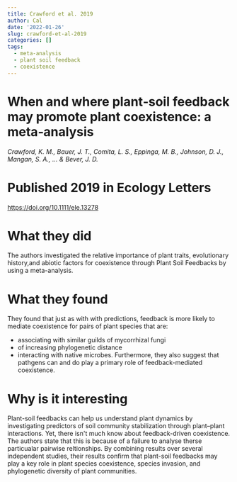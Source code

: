 ```yaml
---
title: Crawford et al. 2019
author: Cal
date: '2022-01-26'
slug: crawford-et-al-2019
categories: []
tags:
  - meta-analysis
  - plant soil feedback
  - coexistence
---
```

# When and where plant‐soil feedback may promote plant coexistence: a meta‐analysis
*Crawford, K. M., Bauer, J. T., Comita, L. S., Eppinga, M. B., Johnson, D. J., Mangan, S. A., ... & Bever, J. D.*
# Published 2019 in Ecology Letters
https://doi.org/10.1111/ele.13278

# What they did
The authors investigated the relative importance of plant traits, evolutionary history,and abiotic factors for coexistence through Plant Soil Feedbacks by using a meta-analysis. 

# What they found
They found that just as with with predictions, feedback is more likely to mediate coexistence for pairs of plant species that are:
- associating with similar guilds of mycorrhizal fungi
- of increasing phylogenetic distance
- interacting with native microbes. 
Furthermore, they also suggest that pathgens can and do play a primary role of feedback-mediated coexistence. 

# Why is it interesting
Plant-soil feedbacks can help us understand plant dynamics by investigating predictors of soil community stabilization through plant–plant interactions. Yet, there isn't much know about feedback-driven coexistence. The authors state that this is because of a failure to analyse therse particualar pairwise reltionships. By combining results over several independent studies, their results confirm that plant-soil feedbacks may play a key role in plant species coexistence, species invasion, and phylogenetic diversity of plant communities. 